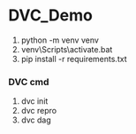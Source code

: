# DVC_Demo

1. python -m venv venv
2. venv\Scripts\activate.bat
3. pip install -r requirements.txt


### DVC cmd

1. dvc init
2. dvc repro
3. dvc dag


